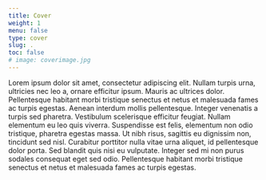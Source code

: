 ```yaml
---
title: Cover
weight: 1
menu: false
type: cover
slug: .
toc: false
# image: coverimage.jpg
---
```


 Lorem ipsum dolor sit amet, consectetur adipiscing elit. Nullam turpis urna, ultricies nec leo a, ornare efficitur ipsum. Mauris ac ultrices dolor. Pellentesque habitant morbi tristique senectus et netus et malesuada fames ac turpis egestas. Aenean interdum mollis pellentesque. Integer venenatis a turpis sed pharetra. Vestibulum scelerisque efficitur feugiat. Nullam elementum eu leo quis viverra. Suspendisse est felis, elementum non odio tristique, pharetra egestas massa. Ut nibh risus, sagittis eu dignissim non, tincidunt sed nisl. Curabitur porttitor nulla vitae urna aliquet, id pellentesque dolor porta. Sed blandit quis nisi eu vulputate. Integer sed mi non purus sodales consequat eget sed odio. Pellentesque habitant morbi tristique senectus et netus et malesuada fames ac turpis egestas. 